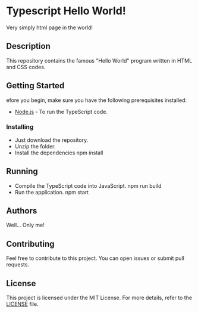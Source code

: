 # Typescript Hello World!

Very simply html page in the world!

## Description

This repository contains the famous "Hello World" program written in HTML and CSS codes.

## Getting Started

efore you begin, make sure you have the following prerequisites installed:

- [Node.js](https://nodejs.org/) - To run the TypeScript code.

### Installing

- Just download the repository.
- Unzip the folder.
- Install the dependencies
  npm install

## Running

- Compile the TypeScript code into JavaScript.
  npm run build
- Run the application.
  npm start

## Authors

Well... Only me!

## Contributing

Feel free to contribute to this project. You can open issues or submit pull requests.

## License

This project is licensed under the MIT License. For more details, refer to the [LICENSE](LICENSE) file.
